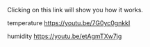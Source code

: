 Clicking on this link will show you how it works.

temperature
<https://youtu.be/7G0yc0gnkkI>

humidity
<https://youtu.be/etAgmTXw7jg>
